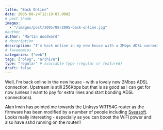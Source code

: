 ```yaml
---
title: "Back Online"
date: 2005-08-24T12:10:03.000Z
# post thumb
images:
  - "/images/post/2005/08/2005-back-online.jpg"
#author
author: "Martin Woodward"
# description
description: "I'm back online in my new house with a 2Mbps ADSL connection and exploring the capabilities of the Linksys WRT54G router."
# Taxonomies
categories: ["web"]
tags: ["blog", "archive"]
type: "regular" # available type (regular or featured)
draft: false
---
```


Well, I'm back online in the new house - with a lovely new 2Mbps ADSL connection. Upstream is still 256Kbps but that is as good as I can get for now (unless I want to pay for extra lines and start bonding ADSL connections).

Alan Irwin has pointed me towards the Linksys WRT54G router as the firmware has been modified by a number of people including [Sveasoft](http://www.sveasoft.com/). Looks really interesting - especially as you can boost the WiFi power and also have sshd running on the router!!
